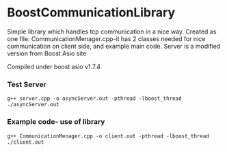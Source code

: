 # BoostCommunicationLibrary
Simple library which handles tcp communication in a nice way. Created as one file: CommunicationMenager.cpp-it has 2 classes needed for nice communication on client side, and  example main code. Server is a modified version from Boost Asio site

Compiled under boost asio v1.7.4

<h3> Test Server </h3>

```
g++ server.cpp -o asyncServer.out -pthread -lboost_thread
./asyncServer.out
```

<h3> Example code- use of library </h3>

```
g++ CommunicationMenager.cpp -o client.out -pthread -lboost_thread
./client.out
```
